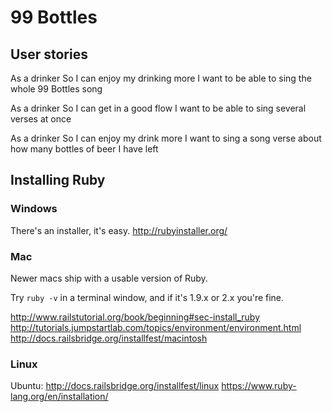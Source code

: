 # 99 Bottles

## User stories

As a drinker
So I can enjoy my drinking more
I want to be able to sing the whole 99 Bottles song

As a drinker
So I can get in a good flow
I want to be able to sing several verses at once

As a drinker
So I can enjoy my drink more
I want to sing a song verse about how many bottles of beer I have left

## Installing Ruby

### Windows

There's an installer, it's easy.
http://rubyinstaller.org/

### Mac

Newer macs ship with a usable version of Ruby.

Try `ruby -v` in a terminal window, and if it's 1.9.x or 2.x you're fine.

http://www.railstutorial.org/book/beginning#sec-install_ruby
http://tutorials.jumpstartlab.com/topics/environment/environment.html
http://docs.railsbridge.org/installfest/macintosh

### Linux

Ubuntu: http://docs.railsbridge.org/installfest/linux
https://www.ruby-lang.org/en/installation/
